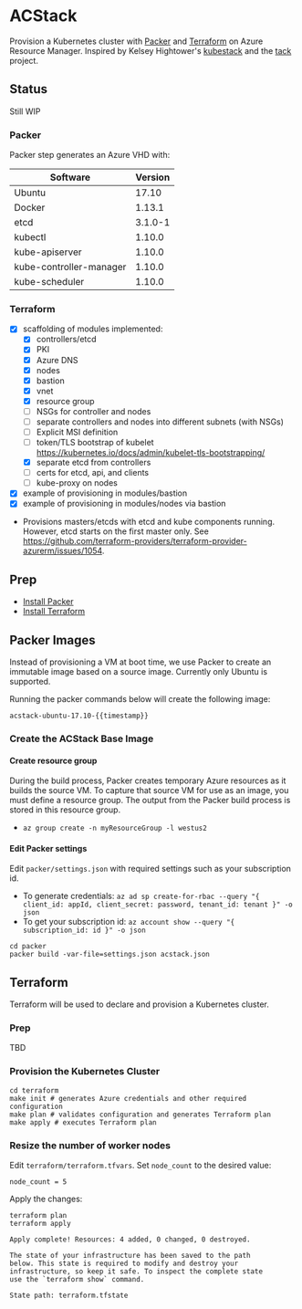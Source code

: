 # ACStack

Provision a Kubernetes cluster with [Packer](https://packer.io) and [Terraform](https://www.terraform.io) on Azure Resource Manager. Inspired by Kelsey Hightower's [kubestack](https://github.com/kelseyhightower/kubestack) and the [tack](https://github.com/kz8s/tack) project.

## Status

Still WIP
### Packer
Packer step generates an Azure VHD with:

|Software   	|Version   	|
|---	|---	|
|Ubuntu   	|17.10   	|
|Docker   	|1.13.1   	|
|etcd   	|3.1.0-1   	|
|kubectl	| 1.10.0		|
|kube-apiserver	| 1.10.0		|
|kube-controller-manager	| 1.10.0		|
|kube-scheduler	| 1.10.0		|

### Terraform
- [x] scaffolding of modules implemented:
  - [x] controllers/etcd
  - [x] PKI
  - [x] Azure DNS
  - [x] nodes
  - [x] bastion
  - [x] vnet
  - [x] resource group
  - [ ] NSGs for controller and nodes
  - [ ] separate controllers and nodes into different subnets (with NSGs)
  - [ ] Explicit MSI definition
  - [ ] token/TLS bootstrap of kubelet https://kubernetes.io/docs/admin/kubelet-tls-bootstrapping/
  - [x] separate etcd from controllers
  - [ ] certs for etcd, api, and clients
  - [ ] kube-proxy on nodes
- [x] example of provisioning in modules/bastion
- [x] example of provisioning in modules/nodes via bastion

* Provisions masters/etcds with etcd and kube components running. However, etcd starts on the first master only. See https://github.com/terraform-providers/terraform-provider-azurerm/issues/1054.

## Prep

- [Install Packer](https://packer.io/docs/installation.html)
- [Install Terraform](https://www.terraform.io/intro/getting-started/install.html)

## Packer Images

Instead of provisioning a VM at boot time, we use Packer to create an immutable image based on a source image. Currently only Ubuntu is supported.

Running the packer commands below will create the following image:

```
acstack-ubuntu-17.10-{{timestamp}}
```

### Create the ACStack Base Image
#### Create resource group
During the build process, Packer creates temporary Azure resources as it builds the source VM. To capture that source VM for use as an image, you must define a resource group. The output from the Packer build process is stored in this resource group.

- `az group create -n myResourceGroup -l westus2`

#### Edit Packer settings
Edit `packer/settings.json` with required settings such as your subscription id.
- To generate credentials: `az ad sp create-for-rbac --query "{ client_id: appId, client_secret: password, tenant_id: tenant }" -o json`
- To get your subscription id: `az account show --query "{ subscription_id: id }" -o json`

```
cd packer
packer build -var-file=settings.json acstack.json
```

## Terraform

Terraform will be used to declare and provision a Kubernetes cluster.

### Prep

TBD


### Provision the Kubernetes Cluster

```
cd terraform
make init # generates Azure credentials and other required configuration
make plan # validates configuration and generates Terraform plan
make apply # executes Terraform plan
```


### Resize the number of worker nodes

Edit `terraform/terraform.tfvars`. Set `node_count` to the desired value:

```
node_count = 5
```

Apply the changes:

```
terraform plan
terraform apply
```

```
Apply complete! Resources: 4 added, 0 changed, 0 destroyed.

The state of your infrastructure has been saved to the path
below. This state is required to modify and destroy your
infrastructure, so keep it safe. To inspect the complete state
use the `terraform show` command.

State path: terraform.tfstate

```
